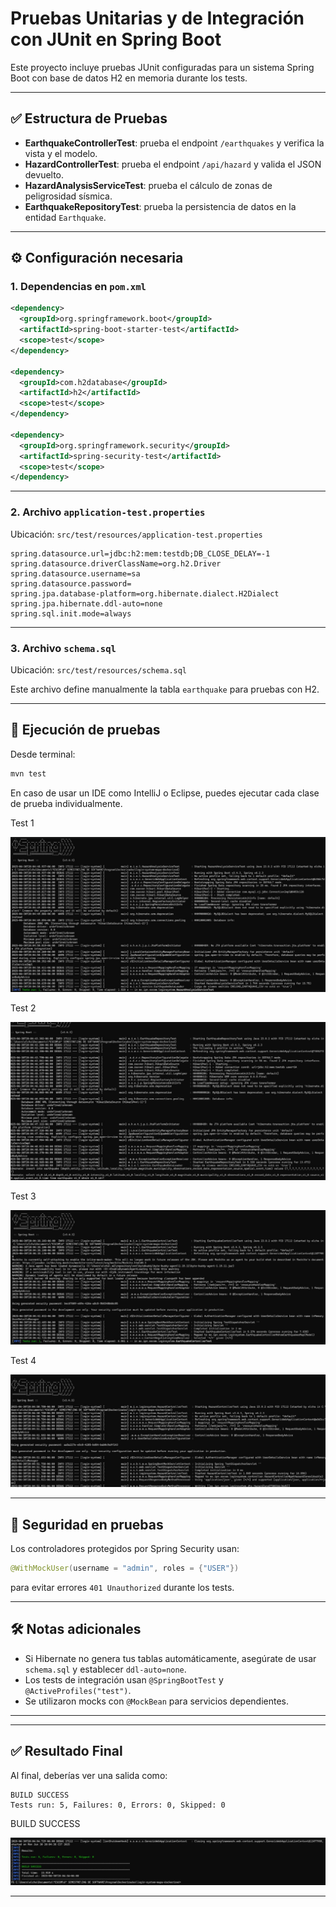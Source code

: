 # Pruebas Unitarias y de Integración con JUnit en Spring Boot

Este proyecto incluye pruebas JUnit configuradas para un sistema Spring Boot con base de datos H2 en memoria durante los tests.

---

## ✅ Estructura de Pruebas

- **EarthquakeControllerTest**: prueba el endpoint `/earthquakes` y verifica la vista y el modelo.
- **HazardControllerTest**: prueba el endpoint `/api/hazard` y valida el JSON devuelto.
- **HazardAnalysisServiceTest**: prueba el cálculo de zonas de peligrosidad sísmica.
- **EarthquakeRepositoryTest**: prueba la persistencia de datos en la entidad `Earthquake`.

---

## ⚙️ Configuración necesaria

### 1. Dependencias en `pom.xml`

```xml
<dependency>
  <groupId>org.springframework.boot</groupId>
  <artifactId>spring-boot-starter-test</artifactId>
  <scope>test</scope>
</dependency>

<dependency>
  <groupId>com.h2database</groupId>
  <artifactId>h2</artifactId>
  <scope>test</scope>
</dependency>

<dependency>
  <groupId>org.springframework.security</groupId>
  <artifactId>spring-security-test</artifactId>
  <scope>test</scope>
</dependency>
```

---

### 2. Archivo `application-test.properties`

Ubicación: `src/test/resources/application-test.properties`

```properties
spring.datasource.url=jdbc:h2:mem:testdb;DB_CLOSE_DELAY=-1
spring.datasource.driverClassName=org.h2.Driver
spring.datasource.username=sa
spring.datasource.password=
spring.jpa.database-platform=org.hibernate.dialect.H2Dialect
spring.jpa.hibernate.ddl-auto=none
spring.sql.init.mode=always
```

---

### 3. Archivo `schema.sql`

Ubicación: `src/test/resources/schema.sql`

Este archivo define manualmente la tabla `earthquake` para pruebas con H2.  

---

## 🚀 Ejecución de pruebas

Desde terminal:

```bash
mvn test
```

En caso de usar un IDE como IntelliJ o Eclipse, puedes ejecutar cada clase de prueba individualmente.

Test 1

![Registro](capturas/img5.png)

Test 2

![Registro](capturas/img6.png)

Test 3

![Registro](capturas/img7.png)

Test 4

![Registro](capturas/img8.png)


---

## 🔐 Seguridad en pruebas

Los controladores protegidos por Spring Security usan:

```java
@WithMockUser(username = "admin", roles = {"USER"})
```

para evitar errores `401 Unauthorized` durante los tests.

---

## 🛠️ Notas adicionales

- Si Hibernate no genera tus tablas automáticamente, asegúrate de usar `schema.sql` y establecer `ddl-auto=none`.
- Los tests de integración usan `@SpringBootTest` y `@ActiveProfiles("test")`.
- Se utilizaron mocks con `@MockBean` para servicios dependientes.

---

---

## ✅ Resultado Final

Al final, deberías ver una salida como:

```text
BUILD SUCCESS
Tests run: 5, Failures: 0, Errors: 0, Skipped: 0
```

BUILD SUCCESS

![Registro](capturas/img11.png)

---
